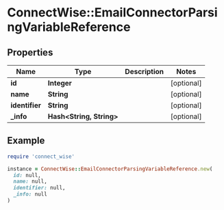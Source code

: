 # ConnectWise::EmailConnectorParsingVariableReference

## Properties

| Name | Type | Description | Notes |
| ---- | ---- | ----------- | ----- |
| **id** | **Integer** |  | [optional] |
| **name** | **String** |  | [optional] |
| **identifier** | **String** |  | [optional] |
| **_info** | **Hash&lt;String, String&gt;** |  | [optional] |

## Example

```ruby
require 'connect_wise'

instance = ConnectWise::EmailConnectorParsingVariableReference.new(
  id: null,
  name: null,
  identifier: null,
  _info: null
)
```

